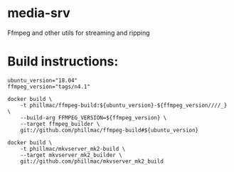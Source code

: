 # media-srv
Ffmpeg and other utils for streaming and ripping

# Build instructions:
```
ubuntu_version="18.04"
ffmpeg_version="tags/n4.1"

docker build \
    -t phillmac/ffmpeg-build:${ubuntu_version}-${ffmpeg_version////_} \
    --build-arg FFMPEG_VERSION=${ffmpeg_version} \
    --target ffmpeg_builder \
    git://github.com/phillmac/ffmpeg-build#${ubuntu_version}

docker build \
    -t phillmac/mkvserver_mk2-build \
    --target mkvserver_mk2_builder \
    git://github.com/phillmac/mkvserver_mk2_build
```
